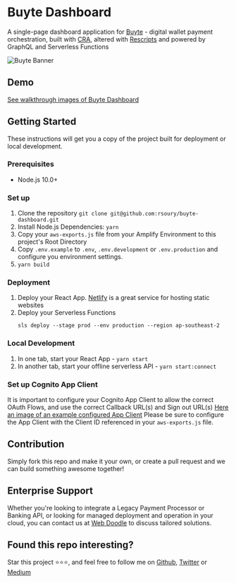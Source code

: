# Buyte Dashboard

A single-page dashboard application for <a href="https://github.com/rsoury/buyte">Buyte</a> - digital wallet payment orchestration, built with <a href="https://github.com/facebook/create-react-app">CRA</a>, altered with <a href="https://github.com/harrysolovay/rescripts">Rescripts</a> and powered by GraphQL and Serverless Functions

![Buyte Banner](https://github.com/rsoury/buyte-dashboard/blob/master/docs/dashboard-walkthrough/1.%20Your%20Digital%20Wallet%20Checkouts%20in%20one%20place.png)

## Demo

[See walkthrough images of Buyte Dashboard](https://github.com/rsoury/buyte-dashboard/blob/master/docs/dashboard-walkthrough/)

## Getting Started

These instructions will get you a copy of the project built for deployment or local development.

### Prerequisites

- Node.js 10.0+

### Set up

1. Clone the repository `git clone git@github.com:rsoury/buyte-dashboard.git`
2. Install Node.js Dependencies: `yarn`
3. Copy your `aws-exports.js` file from your Amplify Environment to this project's Root Directory
4. Copy `.env.example` to `.env`, `.env.development` or `.env.production` and configure you environment settings.
5. `yarn build`

### Deployment

1. Deploy your React App.
   [Netlify](https://netlify.com/) is a great service for hosting static websites
2. Deploy your Serverless Functions
   ```
   sls deploy --stage prod --env production --region ap-southeast-2
   ```
   
### Local Development

1. In one tab, start your React App - `yarn start`
2. In another tab, start your offline serverless API - `yarn start:connect`

### Set up Cognito App Client

It is important to configure your Cognito App Client to allow the correct OAuth Flows, and use the correct Callback URL(s) and Sign out URL(s)
[Here an image of an example configured App Client](https://github.com/rsoury/buyte-dashboard/blob/master/docs/cognito-app-client.png)
Please be sure to configure the App Client with the Client ID referenced in your `aws-exports.js` file.

## Contribution

Simply fork this repo and make it your own, or create a pull request and we can build something awesome together!

## Enterprise Support

Whether you're looking to integrate a Legacy Payment Processor or Banking API, or looking for managed deployment and operation in your cloud, you can contact us at [Web Doodle](https://www.webdoodle.com.au/?ref=github-buyte) to discuss tailored solutions.

## Found this repo interesting?

Star this project ⭐️⭐️⭐️, and feel free to follow me on [Github](https://github.com/rsoury), [Twitter](https://twitter.com/@ryan_soury) or [Medium](https://rsoury.medium.com/)